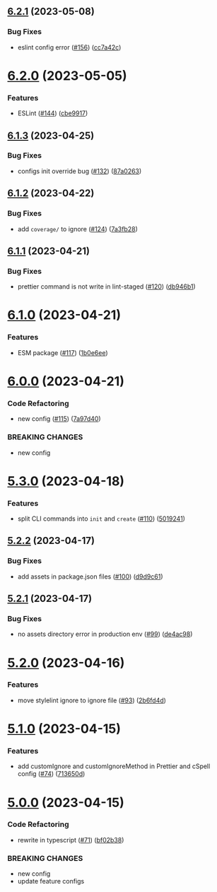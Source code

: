 ## [6.2.1](https://github.com/donniean/configs/compare/v6.2.0...v6.2.1) (2023-05-08)

### Bug Fixes

- eslint config error ([#156](https://github.com/donniean/configs/issues/156)) ([cc7a42c](https://github.com/donniean/configs/commit/cc7a42c98de6da03f3d0f82fc15cc4aa1e80628e))

# [6.2.0](https://github.com/donniean/configs/compare/v6.1.3...v6.2.0) (2023-05-05)

### Features

- ESLint ([#144](https://github.com/donniean/configs/issues/144)) ([cbe9917](https://github.com/donniean/configs/commit/cbe99178883769538ff5458d012effa27c7e7c94))

## [6.1.3](https://github.com/donniean/configs/compare/v6.1.2...v6.1.3) (2023-04-25)

### Bug Fixes

- configs init override bug ([#132](https://github.com/donniean/configs/issues/132)) ([87a0263](https://github.com/donniean/configs/commit/87a0263c973b4a723f3511afdea40be1bc222ad6))

## [6.1.2](https://github.com/donniean/configs/compare/v6.1.1...v6.1.2) (2023-04-22)

### Bug Fixes

- add `coverage/` to ignore ([#124](https://github.com/donniean/configs/issues/124)) ([7a3fb28](https://github.com/donniean/configs/commit/7a3fb280378b909e99c5015a1f8c2e7239cfab8e))

## [6.1.1](https://github.com/donniean/configs/compare/v6.1.0...v6.1.1) (2023-04-21)

### Bug Fixes

- prettier command is not write in lint-staged ([#120](https://github.com/donniean/configs/issues/120)) ([db946b1](https://github.com/donniean/configs/commit/db946b1657b62a657b787552db5c46bc2271021c))

# [6.1.0](https://github.com/donniean/configs/compare/v6.0.0...v6.1.0) (2023-04-21)

### Features

- ESM package ([#117](https://github.com/donniean/configs/issues/117)) ([1b0e6ee](https://github.com/donniean/configs/commit/1b0e6ee10d04f0a1349ec9f489319d5de47cf7db))

# [6.0.0](https://github.com/donniean/configs/compare/v5.3.0...v6.0.0) (2023-04-21)

### Code Refactoring

- new config ([#115](https://github.com/donniean/configs/issues/115)) ([7a97d40](https://github.com/donniean/configs/commit/7a97d4011af70b75df75fc8a6aac97eab286f506))

### BREAKING CHANGES

- new config

# [5.3.0](https://github.com/donniean/configs/compare/v5.2.2...v5.3.0) (2023-04-18)

### Features

- split CLI commands into `init` and `create` ([#110](https://github.com/donniean/configs/issues/110)) ([5019241](https://github.com/donniean/configs/commit/5019241da70c5b5c49a8377b07e80f154f533736))

## [5.2.2](https://github.com/donniean/configs/compare/v5.2.1...v5.2.2) (2023-04-17)

### Bug Fixes

- add assets in package.json files ([#100](https://github.com/donniean/configs/issues/100)) ([d9d9c61](https://github.com/donniean/configs/commit/d9d9c61acc5b52da0cb5645122935b281b5137ca))

## [5.2.1](https://github.com/donniean/configs/compare/v5.2.0...v5.2.1) (2023-04-17)

### Bug Fixes

- no assets directory error in production env ([#99](https://github.com/donniean/configs/issues/99)) ([de4ac98](https://github.com/donniean/configs/commit/de4ac98aa713444a1a0cb364510353d2d912702d))

# [5.2.0](https://github.com/donniean/configs/compare/v5.1.0...v5.2.0) (2023-04-16)

### Features

- move stylelint ignore to ignore file ([#93](https://github.com/donniean/configs/issues/93)) ([2b6fd4d](https://github.com/donniean/configs/commit/2b6fd4d208e84156ea2269e268344b4144205323))

# [5.1.0](https://github.com/donniean/configs/compare/v5.0.0...v5.1.0) (2023-04-15)

### Features

- add customIgnore and customIgnoreMethod in Prettier and cSpell
  config ([#74](https://github.com/donniean/configs/issues/74)) ([713650d](https://github.com/donniean/configs/commit/713650dbb6d6073525cfec9c170d5c7b6a4328c4))

# [5.0.0](https://github.com/donniean/configs/compare/v4.0.0...v5.0.0) (2023-04-15)

### Code Refactoring

- rewrite in
  typescript ([#71](https://github.com/donniean/configs/issues/71)) ([bf02b38](https://github.com/donniean/configs/commit/bf02b38ebbe234cde833c7233e3c3d9bb0efd6ce))

### BREAKING CHANGES

- new config
- update feature configs

